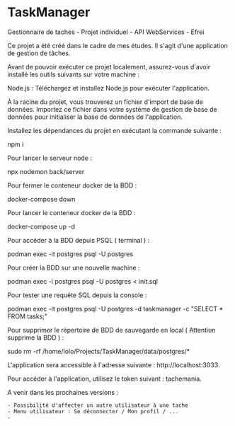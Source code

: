 # TaskManager
Gestionnaire de taches - Projet individuel - API WebServices - Efrei

Ce projet a été créé dans le cadre de mes études. Il s'agit d'une application de gestion de tâches.

Avant de pouvoir exécuter ce projet localement, assurez-vous d'avoir installé les outils suivants sur votre machine :

Node.js : Téléchargez et installez Node.js pour exécuter l'application.

À la racine du projet, vous trouverez un fichier d'import de base de données. Importez ce fichier dans votre système de gestion de base de données pour initialiser la base de données de l'application.

Installez les dépendances du projet en exécutant la commande suivante :

npm i

Pour lancer le serveur node :

npx nodemon back/server

Pour fermer le conteneur docker de la BDD : 

docker-compose down

Pour lancer le conteneur docker de la BDD :

docker-compose up -d

Pour accéder à la BDD depuis PSQL ( terminal ) :

podman exec -it postgres psql -U postgres

Pour créer la BDD sur une nouvelle machine :

podman exec -i postgres psql -U postgres < init.sql

Pour tester une requête SQL depuis la console : 

podman exec -it postgres psql -U postgres -d taskmanager -c "SELECT * FROM tasks;"

Pour supprimer le répertoire de BDD de sauvegarde en local ( Attention supprime la BDD ) :

sudo rm -rf /home/lolo/Projects/TaskManager/data/postgres/*




L'application sera accessible à l'adresse suivante : http://localhost:3033.

Pour accéder à l'application, utilisez le token suivant : tachemania.


A venir dans les prochaines versions :

    - Possibilité d'affecter un autre utilisateur à une tache
    - Menu utilisateur : Se déconnecter / Mon profil / ...
    -

